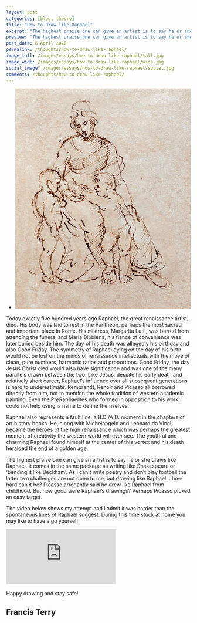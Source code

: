```yaml
---
layout: post
categories: [blog, theory]
title: "How to Draw like Raphael"
excerpt: "The highest praise one can give an artist is to say he or she draws like Raphael. It comes in the same package as writing like Shakespeare or ‘bending it like Beckham’. As I can’t write poetry and don’t play football the latter two challenges are not open to me, but drawing like Raphael... how hard can it be?"
preview: "The highest praise one can give an artist is to say he or she draws like Raphael. It comes in the same package as writing like Shakespeare or ‘bending it like Beckham’. As I can’t write poetry and don’t play football the latter two challenges are not open to me, but drawing like Raphael... how hard can it be?"
post_date: 6 April 2020
permalink: /thoughts/how-to-draw-like-raphael/
image_tall: /images/essays/how-to-draw-like-raphael/tall.jpg
image_wide: /images/essays/how-to-draw-like-raphael/wide.jpg
social_image: /images/essays/how-to-draw-like-raphael/social.jpg
comments: /thoughts/how-to-draw-like-raphael/
---
```


<ul class="list">
	<li class="full">
		<a class="fancybox" rel="group" href="/images/essays/how-to-draw-like-raphael/01.jpg">
			<img src="/images/essays/how-to-draw-like-raphael/thumbs/01F.jpg" alt="{{ page.title }}" />
		</a>
	</li>
</ul>

Today exactly five hundred years ago Raphael, the great renaissance artist, died. His body was laid to rest in the Pantheon, perhaps the most sacred and important place in Rome. His mistress, Margarita Luti , was barred from attending the funeral and Maria Bibbiena, his fiancé of convenience was later buried beside him. The day of his death was allegedly his birthday and also Good Friday. The symmetry of Raphael dying on the day of his birth would not be lost on the minds of renaissance intellectuals with their love of clean, pure numbers, harmonic ratios and proportions. Good Friday, the day Jesus Christ died would also have significance and was one of the many parallels drawn between the two. Like Jesus, despite his early death and relatively short career, Raphael’s influence over all subsequent generations is hard to underestimate. Rembrandt, Renoir and Picasso all borrowed directly from him, not to mention the whole tradition of western academic painting. Even the PreRaphaelites who formed in opposition to his work, could not help using is name to define themselves. 

Raphael also represents a fault line, a B.C./A.D. moment in the chapters of art history books. He, along with Michelangelo and Leonard da Vinci, became the heroes of the high renaissance which was perhaps the greatest moment of creativity the western world will ever see. The youthful and charming Raphael found himself at the center of this vortex and his death heralded the end of a golden age. 

The highest praise one can give an artist is to say he or she draws like Raphael. It comes in the same package as writing like Shakespeare or ‘bending it like Beckham’. As I can’t write poetry and don’t play football the latter two challenges are not open to me, but drawing like Raphael... how hard can it be? Picasso arrogantly said he drew like Raphael from childhood. But how good were Raphael’s drawings? Perhaps Picasso picked an easy target. 

The video below shows my attempt and I admit it was harder than the spontaneous lines of Raphael suggest. During this time stuck at home you may like to have a go yourself. 

<div class="videoWrapper">
	<iframe src="https://www.youtube.com/embed/6CeQcsVCFF8" frameborder="0" allow="autoplay; encrypted-media" allowfullscreen></iframe>
</div>

Happy drawing and stay safe!

## Francis Terry